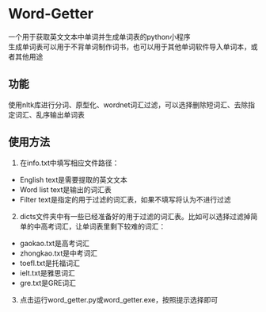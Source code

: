 # Word-Getter
一个用于获取英文文本中单词并生成单词表的python小程序  
生成单词表可以用于不背单词制作词书，也可以用于其他单词软件导入单词本，或者其他用途
## 功能
使用nltk库进行分词、原型化、wordnet词汇过滤，可以选择删除短词汇、去除指定词汇、乱序输出单词表
## 使用方法
1. 在info.txt中填写相应文件路径：
  - English text是需要提取的英文文本
  - Word list text是输出的词汇表
  - Filter text是指定的用于过滤的词汇表，如果不填写将认为不进行过滤
2. dicts文件夹中有一些已经准备好的用于过滤的词汇表。比如可以选择过滤掉简单的中高考词汇，让单词表里剩下较难的词汇：
  - gaokao.txt是高考词汇
  - zhongkao.txt是中考词汇
  - toefl.txt是托福词汇
  - ielt.txt是雅思词汇
  - gre.txt是GRE词汇
3. 点击运行word_getter.py或word_getter.exe，按照提示选择即可
